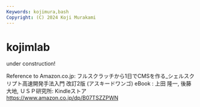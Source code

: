 ```yaml
---
Keywords: kojimura,bash
Copyright: (C) 2024 Koji Murakami
---
```


# kojimlab

under construction!

Reference to
Amazon.co.jp: フルスクラッチから1日でCMSを作る_シェルスクリプト高速開発手法入門 改訂2版 (アスキードワンゴ) eBook : 上田 隆一, 後藤 大地, ＵＳＰ研究所: Kindleストア
https://www.amazon.co.jp/dp/B07TSZZPWN

